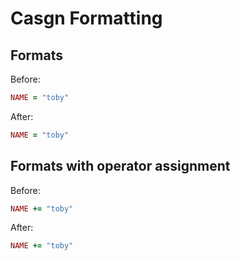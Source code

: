 # Casgn Formatting

## Formats

Before:

```ruby
NAME = "toby"
```

After:

```ruby
NAME = "toby"
```

## Formats with operator assignment

Before:

```ruby
NAME += "toby"
```

After:

```ruby
NAME += "toby"
```
